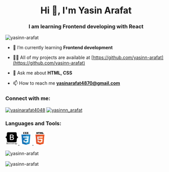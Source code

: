<h1 align="center">Hi 👋, I'm Yasin Arafat</h1>
<h3 align="center">I am learning Frontend developing with React</h3>

<p align="left"> <img src="https://komarev.com/ghpvc/?username=yasinn-arafat&label=Profile%20views&color=0e75b6&style=flat" alt="yasinn-arafat" /> </p>

- 🌱 I’m currently learning **Frontend development**

- 👨‍💻 All of my projects are available at [https://github.com/yasinn-arafat](https://github.com/yasinn-arafat)

- 💬 Ask me about **HTML, CSS**

- 📫 How to reach me **yasinarafat4870@gmail.com**

<h3 align="left">Connect with me:</h3>
<p align="left">
<a href="https://fb.com/yasinarafat4048" target="blank"><img align="center" src="https://raw.githubusercontent.com/rahuldkjain/github-profile-readme-generator/master/src/images/icons/Social/facebook.svg" alt="yasinarafat4048" height="30" width="40" /></a>
<a href="https://instagram.com/yasinnn_arafat" target="blank"><img align="center" src="https://raw.githubusercontent.com/rahuldkjain/github-profile-readme-generator/master/src/images/icons/Social/instagram.svg" alt="yasinnn_arafat" height="30" width="40" /></a>
</p>

<h3 align="left">Languages and Tools:</h3>
<p align="left"> <a href="https://getbootstrap.com" target="_blank" rel="noreferrer"> <img src="https://raw.githubusercontent.com/devicons/devicon/master/icons/bootstrap/bootstrap-plain-wordmark.svg" alt="bootstrap" width="40" height="40"/> </a> <a href="https://www.w3schools.com/css/" target="_blank" rel="noreferrer"> <img src="https://raw.githubusercontent.com/devicons/devicon/master/icons/css3/css3-original-wordmark.svg" alt="css3" width="40" height="40"/> </a> <a href="https://www.w3.org/html/" target="_blank" rel="noreferrer"> <img src="https://raw.githubusercontent.com/devicons/devicon/master/icons/html5/html5-original-wordmark.svg" alt="html5" width="40" height="40"/> </a> </p>

<p><img align="center" src="https://github-readme-stats.vercel.app/api/top-langs?username=yasinn-arafat&show_icons=true&locale=en&layout=compact" alt="yasinn-arafat" /></p>

<p><img align="center" src="https://github-readme-streak-stats.herokuapp.com/?user=yasinn-arafat&" alt="yasinn-arafat" /></p>

